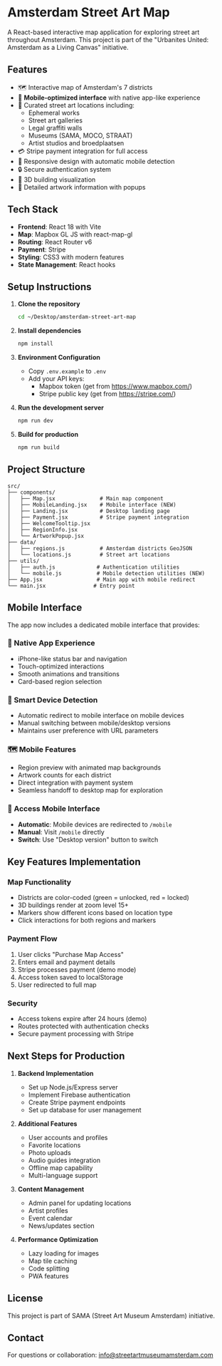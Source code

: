 # Amsterdam Street Art Map

A React-based interactive map application for exploring street art throughout Amsterdam. This project is part of the "Urbanites United: Amsterdam as a Living Canvas" initiative.

## Features

- 🗺️ Interactive map of Amsterdam's 7 districts
- 📱 **Mobile-optimized interface** with native app-like experience
- 🎨 Curated street art locations including:
  - Ephemeral works
  - Street art galleries
  - Legal graffiti walls
  - Museums (SAMA, MOCO, STRAAT)
  - Artist studios and broedplaatsen
- 💳 Stripe payment integration for full access
- 📱 Responsive design with automatic mobile detection
- 🔒 Secure authentication system
- 🎯 3D building visualization
- 📍 Detailed artwork information with popups

## Tech Stack

- **Frontend**: React 18 with Vite
- **Map**: Mapbox GL JS with react-map-gl
- **Routing**: React Router v6
- **Payment**: Stripe
- **Styling**: CSS3 with modern features
- **State Management**: React hooks

## Setup Instructions

1. **Clone the repository**
   ```bash
   cd ~/Desktop/amsterdam-street-art-map
   ```

2. **Install dependencies**
   ```bash
   npm install
   ```

3. **Environment Configuration**
   - Copy `.env.example` to `.env`
   - Add your API keys:
     - Mapbox token (get from https://www.mapbox.com/)
     - Stripe public key (get from https://stripe.com/)

4. **Run the development server**
   ```bash
   npm run dev
   ```

5. **Build for production**
   ```bash
   npm run build
   ```

## Project Structure

```
src/
├── components/
│   ├── Map.jsx              # Main map component
│   ├── MobileLanding.jsx    # Mobile interface (NEW)
│   ├── Landing.jsx          # Desktop landing page
│   ├── Payment.jsx          # Stripe payment integration
│   ├── WelcomeTooltip.jsx
│   ├── RegionInfo.jsx
│   └── ArtworkPopup.jsx
├── data/
│   ├── regions.js           # Amsterdam districts GeoJSON
│   └── locations.js         # Street art locations
├── utils/
│   ├── auth.js             # Authentication utilities
│   └── mobile.js           # Mobile detection utilities (NEW)
├── App.jsx                 # Main app with mobile redirect
└── main.jsx               # Entry point
```

## Mobile Interface

The app now includes a dedicated mobile interface that provides:

### 📱 Native App Experience
- iPhone-like status bar and navigation
- Touch-optimized interactions
- Smooth animations and transitions
- Card-based region selection

### 🔄 Smart Device Detection
- Automatic redirect to mobile interface on mobile devices
- Manual switching between mobile/desktop versions
- Maintains user preference with URL parameters

### 🗺️ Mobile Features
- Region preview with animated map backgrounds
- Artwork counts for each district
- Direct integration with payment system
- Seamless handoff to desktop map for exploration

### 📍 Access Mobile Interface
- **Automatic**: Mobile devices are redirected to `/mobile`
- **Manual**: Visit `/mobile` directly
- **Switch**: Use "Desktop version" button to switch

## Key Features Implementation

### Map Functionality
- Districts are color-coded (green = unlocked, red = locked)
- 3D buildings render at zoom level 15+
- Markers show different icons based on location type
- Click interactions for both regions and markers

### Payment Flow
1. User clicks "Purchase Map Access"
2. Enters email and payment details
3. Stripe processes payment (demo mode)
4. Access token saved to localStorage
5. User redirected to full map

### Security
- Access tokens expire after 24 hours (demo)
- Routes protected with authentication checks
- Secure payment processing with Stripe

## Next Steps for Production

1. **Backend Implementation**
   - Set up Node.js/Express server
   - Implement Firebase authentication
   - Create Stripe payment endpoints
   - Set up database for user management

2. **Additional Features**
   - User accounts and profiles
   - Favorite locations
   - Photo uploads
   - Audio guides integration
   - Offline map capability
   - Multi-language support

3. **Content Management**
   - Admin panel for updating locations
   - Artist profiles
   - Event calendar
   - News/updates section

4. **Performance Optimization**
   - Lazy loading for images
   - Map tile caching
   - Code splitting
   - PWA features

## License

This project is part of SAMA (Street Art Museum Amsterdam) initiative.

## Contact

For questions or collaboration: info@streetartmuseumamsterdam.com